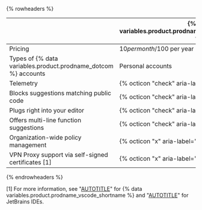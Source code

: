{% rowheaders %}

| | {% data variables.product.prodname_copilot_individuals_short %} | {% data variables.product.prodname_copilot_business_short %} |
|--- | --- | --- |
| Pricing | $10 per month/$100 per year | $19 per user per month |
| Types of {% data variables.product.prodname_dotcom %} accounts | Personal accounts | Organization or enterprise accounts |
| Telemetry | {% octicon "check" aria-label="Included" %} | {% octicon "x" aria-label="Not included" %} |
| Blocks suggestions matching public code | {% octicon "check" aria-label="Included" %} | {% octicon "check" aria-label="Included" %} |
| Plugs right into your editor | {% octicon "check" aria-label="Included" %}                          | {% octicon "check" aria-label="Included" %}                                  |
| Offers multi-line function suggestions  | {% octicon "check" aria-label="Included" %}                          | {% octicon "check" aria-label="Included" %}                                  |
| Organization-wide policy management     | {% octicon "x" aria-label="Not included" %}                          | {% octicon "check" aria-label="Included" %}                                  |
| VPN Proxy support via self-signed certificates [1]    | {% octicon "x" aria-label="Not included" %}                          | {% octicon "check" aria-label="Included" %}                                  |

{% endrowheaders %}

[1] For more information, see "[AUTOTITLE](/copilot/configuring-github-copilot/configuring-github-copilot-in-your-environment?tool=vscode#configuring-proxy-settings-for-github-copilot-1)" for {% data variables.product.prodname_vscode_shortname %} and "[AUTOTITLE](/copilot/configuring-github-copilot/configuring-github-copilot-in-your-environment?tool=jetbrains#configuring-proxy-settings-for-github-copilot)" for JetBrains IDEs.
